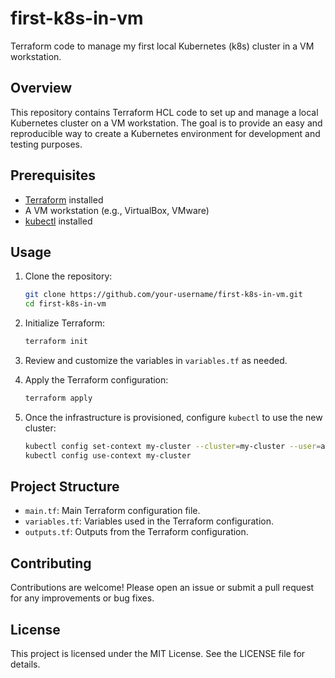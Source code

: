 # first-k8s-in-vm

Terraform code to manage my first local Kubernetes (k8s) cluster in a VM workstation.

## Overview

This repository contains Terraform HCL code to set up and manage a local Kubernetes cluster on a VM workstation. The goal is to provide an easy and reproducible way to create a Kubernetes environment for development and testing purposes.

## Prerequisites

- [Terraform](https://www.terraform.io/downloads.html) installed
- A VM workstation (e.g., VirtualBox, VMware)
- [kubectl](https://kubernetes.io/docs/tasks/tools/install-kubectl/) installed

## Usage

1. Clone the repository:
    ```sh
    git clone https://github.com/your-username/first-k8s-in-vm.git
    cd first-k8s-in-vm
    ```

2. Initialize Terraform:
    ```sh
    terraform init
    ```

3. Review and customize the variables in `variables.tf` as needed.

4. Apply the Terraform configuration:
    ```sh
    terraform apply
    ```

5. Once the infrastructure is provisioned, configure `kubectl` to use the new cluster:
    ```sh
    kubectl config set-context my-cluster --cluster=my-cluster --user=admin
    kubectl config use-context my-cluster
    ```

## Project Structure

- `main.tf`: Main Terraform configuration file.
- `variables.tf`: Variables used in the Terraform configuration.
- `outputs.tf`: Outputs from the Terraform configuration.

## Contributing

Contributions are welcome! Please open an issue or submit a pull request for any improvements or bug fixes.

## License

This project is licensed under the MIT License. See the LICENSE file for details.
